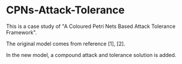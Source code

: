 # CPNs-Attack-Tolerance
This is a case study of "A Coloured Petri Nets Based Attack Tolerance Framework".

The original model comes from reference [1], [2].

In the new model, a compound attack and tolerance solution is added. 
